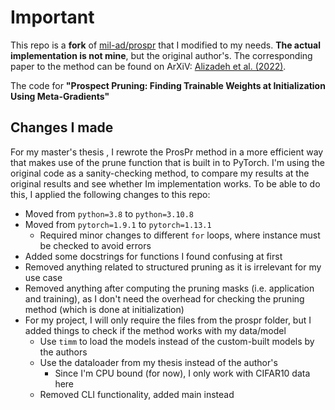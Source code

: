 # Important

This repo is a **fork** of [mil-ad/prospr](https://github.com/mil-ad/prospr) that I modified to my needs. **The actual implementation is not mine**, but the original author's. The corresponding paper to the method can be found on ArXiV: [Alizadeh et al. (2022)](https://arxiv.org/abs/2202.08132).

The code for **"Prospect Pruning: Finding Trainable Weights at Initialization Using Meta-Gradients"**

## Changes I made 

For my master's thesis , I rewrote the ProsPr method in a more efficient way that makes use of the prune function that is built in to PyTorch. I'm using the original code as a sanity-checking method, to compare my results at the original results and see whether Im implementation works. To be able to do this, I applied the following changes to this repo: 

* Moved from `python=3.8` to `python=3.10.8`
* Moved from `pytorch=1.9.1` to `pytorch=1.13.1`
  * Required minor changes to different `for` loops, where instance must be checked to avoid errors 
* Added some docstrings for functions I found confusing at first
* Removed anything related to structured pruning as it is irrelevant for my use case
* Removed anything after computing the pruning masks (i.e. application and training), as I don't need the overhead for checking the pruning method (which is done at initialization)
* For my project, I will only require the files from the prospr folder, but I added things to check if the method works with my data/model
  * Use `timm` to load the models instead of the custom-built models by the authors
  * Use the dataloader from my thesis instead of the author's
    * Since I'm CPU bound (for now), I only work with CIFAR10 data here
  * Removed CLI functionality, added main instead



  